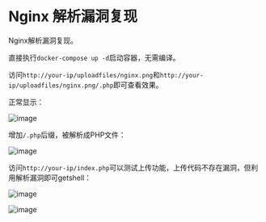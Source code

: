# Nginx 解析漏洞复现

Nginx解析漏洞复现。

直接执行`docker-compose up -d`启动容器，无需编译。

访问`http://your-ip/uploadfiles/nginx.png`和`http://your-ip/uploadfiles/nginx.png/.php`即可查看效果。

正常显示：

![image](https://wx3.sinaimg.cn/large/400f4ee7ly1fei7d7o3ybj20h20fk3zn.jpg)

增加`/.php`后缀，被解析成PHP文件：

![image](https://wx2.sinaimg.cn/large/400f4ee7ly1fei7e2pd7tj20h20fkq5f.jpg)

访问`http://your-ip/index.php`可以测试上传功能，上传代码不存在漏洞，但利用解析漏洞即可getshell：

![image](https://ws3.sinaimg.cn/large/400f4ee7ly1fei7hpftidj215p0k9djw.jpg)

![image](https://ws1.sinaimg.cn/large/400f4ee7ly1fei7iyvo53j218s0exjux.jpg)